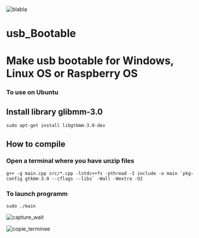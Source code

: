 ![blabla](https://user-images.githubusercontent.com/29018157/128608073-5bd0bbdf-a191-47aa-9a5e-a65d1e1a13dc.png)

# usb_Bootable
# Make usb bootable for Windows, Linux OS or Raspberry OS

### To use on Ubuntu


## Install library glibmm-3.0
```
sudo apt-get install libgtkmm-3.0-dev
```

## How to compile
### Open a terminal where you have unzip files

```
g++ -g main.cpp src/*.cpp -lstdc++fs -pthread -I include -o main `pkg-config gtkmm-3.0 --cflags --libs` -Wall -Wextra -O2
```


### To launch programm
```
sudo ./main
```

![capture_wait](https://user-images.githubusercontent.com/29018157/128824495-9eb37701-2161-4af4-a73e-605e386910c2.png)

![copie_terminee](https://user-images.githubusercontent.com/29018157/128824573-018917eb-03aa-4547-bf1f-bed7e0b37cfa.png)
